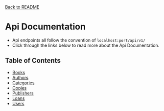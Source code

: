 [Back to README](./README.md)  

# Api Documentation
- Api endpoints all follow the convention of `localhost:port/api/v1/`  
- Click through the links below to read more about the Api Documentation.

## Table of Contents
- [Books](./Books.md)  
- [Authors](./Authors.md) 
- [Categories](./Categories.md) 
- [Copies](./Copies.md) 
- [Publishers](./Publishers.md)
- [Loans](./Loans.md)
- [Users](./Users.md)


